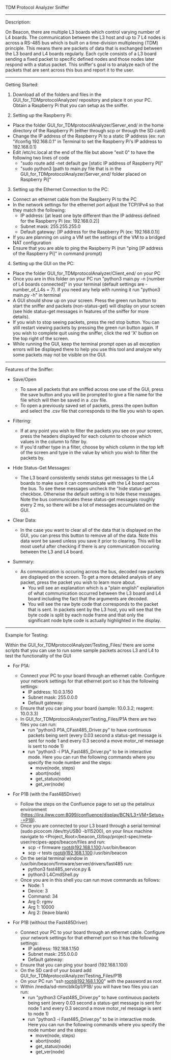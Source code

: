 TDM Protocol Analyzer Sniffer

*************************************************************************************************************************************************************************************************************************************

Description: 

On Beacon, there are multiple L3 boards which control varying number of L4 boards. The communication between the L3 host and up to 7 L4 nodes is across a RS-485 bus which is built on a time-division multiplexing (TDM) principle. This means there are packets of data that is exchanged between the L3 board and L4 boards regularly. Each cycle consists of a L3 board sending a fixed packet to specific defined nodes and those nodes later respond with a status packet. This sniffer's goal is to analyze each of the packets that are sent across this bus and report it to the user. 

*************************************************************************************************************************************************************************************************************************************

Getting Started: 

1. Download all of the folders and files in the GUI_for_TDMprotocolAnalyzer/ repository and place it on your PC. Obtain a Raspberry Pi that you can setup as the sniffer. 

2. Setting up the Raspberry Pi:
- Place the folder GUI_for_TDMprotocolAnalyzer/Server_end/ in the home directory of the Raspberry Pi (either through scp or through the SD card)
- Change the IP address of the Raspberry Pi to a static IP address (ex: run "ifconfig 192.168.0.1" in Terminal to set the Raspberry Pi's IP address to 192.168.0.1)
- Edit /etc/rc.local at the end of the file but above "exit 0" to have the following two lines of code
    - "sudo route add -net default gw [static IP address of Raspberry PI]"
    - "sudo python3 [path to main.py file that is in the GUI_for_TDMprotocolAnalyzer/Server_end/ folder placed on Raspberry Pi]"

3. Setting up the Ethernet Connection to the PC:
- Connect an ethernet cable from the Raspberry Pi to the PC
- In the network settings for the ethernet port adjust the TCP/IPv4 so that they match the following:
    - IP address: [at least one byte different than the IP address defined for the Raspberry Pi (ex: 192.168.0.2)]
    - Subnet mask: 255.255.255.0
    - Default gateway: [IP address for the Raspberry Pi (ex: 192.168.0.1)]
- If you are planning on using a VM set the settings of the VM to a bridged NAT configuration
- Ensure that you are able to ping the Raspberry Pi (run "ping [IP address of the Raspberry Pi]" in command prompt)

4. Setting up the GUI on the PC:
- Place the folder GUI_for_TDMprotocolAnalyzer/Client_end/ on your PC
- Once you are in this folder on your PC run "python3 main.py -n [number of L4 boards connected]" in your terminal (default settings are -number_of_L4s = 7). If you need any help with running it run "python3 main.py -h" in terminal
- A GUI should show up on your screen. Press the green run button to start the sniffer and packets (non-status-get) will display on your screen (see hide status-get messages in features of the sniffer for more details). 
- If you wish to stop seeing packets, press the red stop button. You can still restart viewing packets by pressing the green run button again. If you wish to complete quit using the sniffer, click the red 'X' button on the top right of the screen. 
- While running the GUI, keep the terminal prompt open as all exception errors will be displayed there to help you use this tool and analyze why some packets may not be visible on the GUI.

*************************************************************************************************************************************************************************************************************************************

Features of the Sniffer:

- Save/Open
    - To save all packets that are sniffed across one use of the GUI, press the save button and you will be prompted to give a file name for the file which will then be saved in a .csv file. 
    - To open a previously saved set of packets, press the open button and select the .csv file that corresponds to the file you wish to open. 

- Filtering: 
    - If at any point you wish to filter the packets you see on your screen, press the headers displayed for each column to choose which values in the column to filter by. 
    - If you'd rather type in a filter, choose by which column in the top left of the screen and type in the value by which you wish to filter the packets by. 

- Hide Status-Get Messages:
    - The L3 board consistently sends status get messages to the L4 boards to make sure it can communicate with the L4 board across the bus. To see these messages uncheck the "hide status-get" checkbox. Otherwise the default setting is to hide these messages. Note the bus communicates these status-get messages roughly every 2 ms, so there will be a lot of messages accumulated on the GUI.

- Clear Data:
    - In the case you want to clear all of the data that is displayed on the GUI, you can press this button to remove all of the data. Note this data wont be saved unless you save it prior to clearing. This will be most useful after checking if there is any communication occuring between the L3 and L4 board. 

- Summary:
    - As communication is occuring across the bus, decoded raw packets are displayed on the screen. To get a more detailed analysis of any packet, press the packet you wish to learn more about. 
        - You will see an explanation which is a "plain english" explanation of what communication occurred between the L3 board and L4 board including the fact that the arguments are decoded.
        - You will see the raw byte code that corresponds to the packet that is sent. In packets sent by the L3 host, you will see that the byte code is split by each node frame and that only the significant node byte code is actually highlighted in the display. 

*************************************************************************************************************************************************************************************************************************************

Example for Testing: 

Within the GUI_for_TDMprotocolAnalyzer/Testing_Files/ there are some scripts that you can use to run some sample packets across L3 and L4 to test the functionality of the GUI
- For P1A:
    - Connect your PC to your board through an ethernet cable. Configure your network settings for that ethernet port so it has the following settings:
        - IP address: 10.0.3.150
        - Subnet mask: 255.0.0.0
        - Default gateway: 
    - Ensure that you can ping your board (sample: 10.0.3.2; reagent: 10.0.3.3)
    - In GUI_for_TDMprotocolAnalyzer/Testing_Files/P1A there are two files you can run:
        - run "python3 P1A_CFast485_Driver.py" to have continuous packets being sent (every 0.03 second a status-get message is sent for node 1 and every 0.3 second a move motor_rel message is sent to node 1)
        - run "python3 -i P1A_Fast485_Driver.py" to be in interactive mode. Here you can run the following commands where you specify the node number and the steps:
            - move(node, steps)
            - abort(node)
            - get_status(node)
            - get_ver(node)

- For P1B (with the Fast485Driver)
    - Follow the steps on the Confluence page to set up the petalinux environment (https://jira.ilww.com:8099/confluence/display/BCN/L3+VM+Setup+-+P1B). 
    - Once you are connected to your L3 board through a serial terminal (sudo picocom /dev/ttyUSB0 -b115200), on your linux machine navigate to <Project_Root>/beacon_l3/bsp/project-spec/meta-user/recipes-apps/beacon/files and run:
        - scp -r firmware root@192.168.1.100:/usr/bin/beacon
        - scp -r tests root@192.168.1.100:/usr/bin/beacon
    - On the serial terminal window in /usr/bin/beacon/firmware/server/drivers/fast485 run:
        - python3 fast485_service.py &
        - python3 L4CmdShell.py
    - Once you are in this shell you can run move commands as follows:
        - Node: 1
        - Device: 3
        - Command: 34
        - Arg 0: rgmv
        - Arg 1: 10000
        - Arg 2: (leave blank)

- For P1B (without the Fast485Driver)
    - Connect your PC to your board through an ethernet cable. Configure your network settings for that ethernet port so it has the following settings:
        - IP address: 192.168.1.150
        - Subnet mask: 255.0.0.0
        - Default gateway: 
    - Ensure that you can ping your board (192.168.1.100)
    - On the SD card of your board add GUI_for_TDMprotocolAnalyzer/Testing_Files/P1B
    - On your PC run "ssh root@192.168.1.100" with the password as root
    - Within /media/sd-mmcblk0p1/P1B/ you will have two files you can run:
        - run "python3 CFast485_Driver.py" to have continuous packets being sent (every 0.03 second a status-get message is sent for node 1 and every 0.3 second a move motor_rel message is sent to node 1)
        - run "python3 -i Fast485_Driver.py" to be in interactive mode. Here you can run the following commands where you specify the node number and the steps:
            - move(node, steps)
            - abort(node)
            - get_status(node)
            - get_ver(node)


